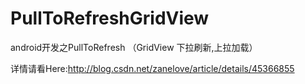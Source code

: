 # PullToRefreshGridView

android开发之PullToRefresh （GridView 下拉刷新,上拉加载）

详情请看Here:http://blog.csdn.net/zanelove/article/details/45366855
